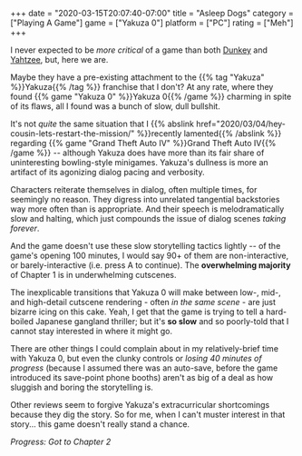 +++
date = "2020-03-15T20:07:40-07:00"
title = "Asleep Dogs"
category = ["Playing A Game"]
game = ["Yakuza 0"]
platform = ["PC"]
rating = ["Meh"]
+++

I never expected to be <i>more critical</i> of a game than both <a href="https://www.youtube.com/watch?v=FBtgI8lJ9r4">Dunkey</a> and <a href="https://www.youtube.com/watch?v=tK5iAzRWR_k">Yahtzee</a>, but, here we are.

Maybe they have a pre-existing attachment to the {{% tag "Yakuza" %}}Yakuza{{% /tag %}} franchise that I don't?  At any rate, where they found {{% game "Yakuza 0" %}}Yakuza 0{{% /game %}} charming in spite of its flaws, all I found was a bunch of slow, dull bullshit.

It's not <i>quite</i> the same situation that I {{% abslink href="2020/03/04/hey-cousin-lets-restart-the-mission/" %}}recently lamented{{% /abslink %}} regarding {{% game "Grand Theft Auto IV" %}}Grand Theft Auto IV{{% /game %}} -- although Yakuza does have more than its fair share of uninteresting bowling-style minigames.  Yakuza's dullness is more an artifact of its agonizing dialog pacing and verbosity.

Characters reiterate themselves in dialog, often multiple times, for seemingly no reason.  They digress into unrelated tangential backstories way more often than is appropriate.  And their speech is melodramatically slow and halting, which just compounds the issue of dialog scenes <i>taking forever</i>.

And the game doesn't use these slow storytelling tactics lightly -- of the game's opening 100 minutes, I would say 90+ of them are non-interactive, or barely-interactive (i.e. press A to continue).  The <b>overwhelming majority</b> of Chapter 1 is in underwhelming cutscenes.

The inexplicable transitions that Yakuza 0 will make between low-, mid-, and high-detail cutscene rendering - often <i>in the same scene</i> - are just bizarre icing on this cake.  Yeah, I get that the game is trying to tell a hard-boiled Japanese gangland thriller; but it's <b>so slow</b> and so poorly-told that I cannot stay interested in where it might go.

There are other things I could complain about in my relatively-brief time with Yakuza 0, but even the clunky controls or <i>losing 40 minutes of progress</i> (because I assumed there was an auto-save, before the game introduced its save-point phone booths) aren't as big of a deal as how sluggish and boring the storytelling is.

Other reviews seem to forgive Yakuza's extracurricular shortcomings because they dig the story.  So for me, when I can't muster interest in that story... this game doesn't really stand a chance.

<i>Progress: Got to Chapter 2</i>
